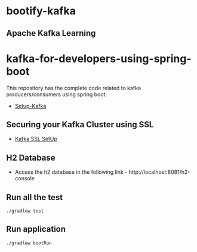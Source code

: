 # bootify-kafka

## Apache Kafka Learning

# kafka-for-developers-using-spring-boot

This repository has the complete code related to kafka producers/consumers using spring boot.



- [Setup-Kafka](https://github.com/saurabhshcs/apache-kafka-developer-guide/blob/main/README.md)

## Securing your Kafka Cluster using SSL

- [Kafka SSL SetUp](https://github.com/saurabhshcs/apache-kafka-developer-guide/blob/main/Kafka_Security_config.md)

## H2 Database

- Access the h2 database in the following link - http://localhost:8081/h2-console


## Run all the test 

`
./gradlew test
`

## Run application
`
./gradlew bootRun
`
